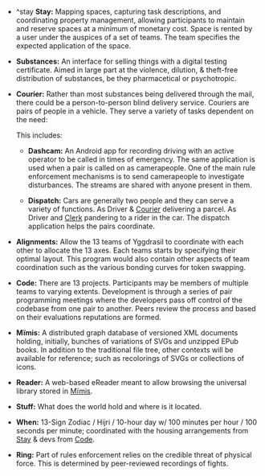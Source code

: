 * ^stay **Stay:** Mapping spaces, capturing task descriptions, and coordinating property management, allowing participants to maintain and reserve spaces at a minimum of monetary cost.
  Space is rented by a user under the auspices of a set of teams. The team specifies the expected application of the space.

* **Substances:** An interface for selling things with a digital testing certificate. Aimed in large part at the violence, dilution, & theft-free distribution of substances, be they pharmacetical or psychotropic.

* **Courier:** Rather than most substances being delivered through the mail, there could be a person-to-person blind delivery service. Couriers are pairs of people in a vehicle. They serve a variety of tasks dependent on the need:

  This includes:
   * **Dashcam:** An Android app for recording driving with an active operator to be called in times of emergency. The same application is used when a pair is called on as camerapeople. One of the main rule enforcement mechanisms is to send camerapeople to investigate disturbances.
     The streams are shared with anyone present in them.

   * **Dispatch:** Cars are generally two people and they can serve a variety of functions. As Driver & [Courier](#courier) delivering a parcel. As Driver and [Clerk](#stuff) pandering to a rider in the car. The dispatch application helps the pairs coordinate.

* **Alignments:** Allow the 13 teams of Yggdrasil to coordinate with each other to allocate the 13 axes. Each teams starts by specifying their optimal layout. This program would also contain other aspects of team coordination such as the various bonding curves for token swapping.

* **Code:** There are 13 projects. Participants may be members of multiple teams to varying extents. Development is through a series of pair programming meetings where the developers pass off control of the codebase from one pair to another. Peers review the process and based on their evaluations reputations are formed.

* **Mïmis:** A distributed graph database of versioned XML documents holding, initially, bunches of variations of SVGs and unzipped EPub books. In addition to the traditional file tree, other contexts will be available for reference; such as recolorings of SVGs or collections of icons.

* **Reader:** A web-based eReader meant to allow browsing the universal library stored in [Mïmis](#mïmis).

* **Stuff:** What does the world hold and where is it located.

* **When:** 13-Sign Zodiac / Hijri / 10-hour day w/ 100 minutes per hour / 100 seconds per minute; coordinated with the housing arrangements from [Stay](#stay) & devs from [Code](#code).

* **Ring:** Part of rules enforcement relies on the credible threat of physical force. This is determined by peer-reviewed recordings of fights.
